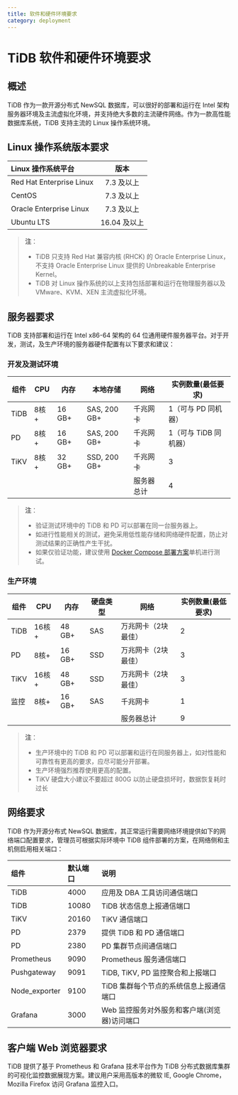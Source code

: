 ```yaml
---
title: 软件和硬件环境要求
category: deployment
---
```


# TiDB 软件和硬件环境要求

## 概述

TiDB 作为一款开源分布式 NewSQL 数据库，可以很好的部署和运行在 Intel 架构服务器环境及主流虚拟化环境，并支持绝大多数的主流硬件网络。作为一款高性能数据库系统，TiDB 支持主流的 Linux 操作系统环境。

## Linux 操作系统版本要求

| Linux 操作系统平台       | 版本         |
| :----------------------- | :----------: |
| Red Hat Enterprise Linux | 7.3 及以上   |
| CentOS                   | 7.3 及以上   |
| Oracle Enterprise Linux  | 7.3 及以上   |
| Ubuntu LTS               | 16.04 及以上 |

> **注**：
>
> - TiDB 只支持 Red Hat 兼容内核 (RHCK) 的 Oracle Enterprise Linux，不支持 Oracle Enterprise Linux 提供的 Unbreakable Enterprise Kernel。
> - TiDB 对 Linux 操作系统的以上支持包括部署和运行在物理服务器以及 VMware、KVM、XEN 主流虚拟化环境。

## 服务器要求

TiDB 支持部署和运行在 Intel x86-64 架构的 64 位通用硬件服务器平台。对于开发，测试，及生产环境的服务器硬件配置有以下要求和建议：

### 开发及测试环境

| **组件** | **CPU** | **内存** | **本地存储** | **网络** | **实例数量(最低要求)** |
| --- | --- | --- | --- | --- | --- |
| TiDB | 8核+ | 16 GB+ | SAS, 200 GB+ | 千兆网卡 | 1（可与 PD 同机器） |
| PD | 8核+ | 16 GB+ | SAS, 200 GB+ | 千兆网卡 | 1（可与 TiDB 同机器） |
| TiKV | 8核+ | 32 GB+ | SSD, 200 GB+ | 千兆网卡 | 3 |
|   |   |   |   | 服务器总计 | 4 |

> **注**：
>
> - 验证测试环境中的 TiDB 和 PD 可以部署在同一台服务器上。
> - 如进行性能相关的测试，避免采用低性能存储和网络硬件配置，防止对测试结果的正确性产生干扰。
> - 如果仅验证功能，建议使用 [Docker Compose 部署方案](https://github.com/pingcap/docs-cn/blob/master/op-guide/docker-compose.md)单机进行测试。

### 生产环境

| **组件** | **CPU** | **内存** | **硬盘类型** | **网络** | **实例数量(最低要求)** |
| --- | --- | --- | --- | --- | --- |
| TiDB | 16核+ | 48 GB+ | SAS | 万兆网卡（2块最佳） | 2 |
| PD | 8核+ | 16 GB+ | SSD | 万兆网卡（2块最佳） | 3 |
| TiKV | 16核+ | 48 GB+ | SSD | 万兆网卡（2块最佳） | 3 |
| 监控 | 8核+ | 16 GB+ | SAS | 千兆网卡 | 1 |
|   |   |   |   | 服务器总计 | 9 |

> **注**：
>
> - 生产环境中的 TiDB 和 PD 可以部署和运行在同服务器上，如对性能和可靠性有更高的要求，应尽可能分开部署。
> - 生产环境强烈推荐使用更高的配置。
> - TiKV 硬盘大小建议不要超过 800G 以防止硬盘损坏时，数据恢复耗时过长

## 网络要求

TiDB 作为开源分布式 NewSQL 数据库，其正常运行需要网络环境提供如下的网络端口配置要求，管理员可根据实际环境中 TiDB 组件部署的方案，在网络侧和主机侧启用相关端口：

| 组件 | 默认端口 | 说明 |
| :-- | :-- | :-- |
| TiDB |  4000  |   应用及 DBA 工具访问通信端口|
| TiDB | 10080  |   TiDB 状态信息上报通信端口|
| TiKV |  20160 |  TiKV 通信端口  |
| PD | 2379 | 提供 TiDB 和 PD 通信端口 |
| PD | 2380 | PD 集群节点间通信端口|
| Prometheus |  9090|Prometheus 服务通信端口  |
| Pushgateway |  9091| TiDB, TiKV, PD 监控聚合和上报端口 |
| Node_exporter |  9100| TiDB 集群每个节点的系统信息上报通信端口 |
| Grafana | 3000 | Web 监控服务对外服务和客户端(浏览器)访问端口 |

## 客户端 Web 浏览器要求

TiDB 提供了基于 Prometheus 和 Grafana 技术平台作为 TiDB 分布式数据库集群的可视化监控数据展现方案。建议用户采用高版本的微软 IE, Google Chrome，Mozilla Firefox 访问 Grafana 监控入口。
